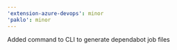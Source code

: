 ```yaml
---
'extension-azure-devops': minor
'paklo': minor
---
```


Added command to CLI to generate dependabot job files
